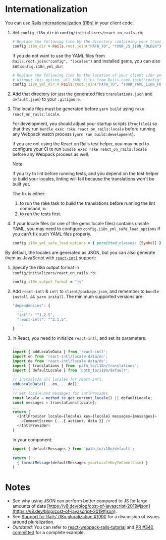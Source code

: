 # Internationalization

You can use [Rails internationalization (i18n)](https://guides.rubyonrails.org/i18n.html) in your client code.

1. Set `config.i18n_dir` in `config/initializers/react_on_rails.rb`:

   ```ruby
   # Replace the following line by the directory containing your translation.js and default.js files.
   config.i18n_dir = Rails.root.join("PATH_TO", "YOUR_JS_I18N_FOLDER")
   ```

   If you do not want to use the YAML files from `Rails.root.join("config", "locales")` and installed gems, you can also set `config.i18n_yml_dir`:

   ```ruby
   # Replace the following line by the location of your client i18n yml files
   # Without this option, all YAML files from Rails.root.join("config", "locales") and installed gems are loaded
   config.i18n_yml_dir = Rails.root.join("PATH_TO", "YOUR_YAML_I18N_FOLDER")
   ```

2. Add that directory (or just the generated files `translations.json` and `default.json`) to your `.gitignore`.

3. The locale files must be generated before `yarn build` using `rake react_on_rails:locale`.

   For development, you should adjust your startup scripts (`Procfile`s) so that they run `bundle exec rake react_on_rails:locale` before running any Webpack watch process (`yarn run build:development`).

   If you are not using the React on Rails test helper,
   you may need to configure your CI to run `bundle exec rake react_on_rails:locale` before any Webpack process as well.

   > [!NOTE]
   > If you try to lint before running tests, and you depend on the test helper to build your locales, linting will fail because the translations won't be built yet.
   >
   > The fix is either:
   >
   > 1. to run the rake task to build the translations before running the lint command, or
   > 2. to run the tests first.

4. If your locale files (or one of the gems locale files) contains unsafe YAML, you may need to configure `config.i18n_yml_safe_load_options` if you can't fix such YAML files properly.
   ```ruby
   config.i18n_yml_safe_load_options = { permitted_classes: [Symbol] }
   ```

By default, the locales are generated as JSON, but you can also generate them as JavaScript with [`react-intl`](https://formatjs.io/docs/getting-started/installation/) support:

1. Specify the i18n output format in `config/initializers/react_on_rails.rb`:

   ```rb
   config.i18n_output_format = "js"
   ```

2. Add `react-intl` & `intl` to `client/package.json`, and remember to `bundle install && yarn install`. The minimum supported versions are:

   ```js
   "dependencies": {
     ...
     "intl": "^1.2.5",
     "react-intl": "^2.1.5",
     ...
   }
   ```

3. In React, you need to initialize `react-intl`, and set its parameters:

   ```js
   ...
   import { addLocaleData } from 'react-intl';
   import en from 'react-intl/locale-data/en';
   import de from 'react-intl/locale-data/de';
   import { translations } from 'path_to/i18n/translations';
   import { defaultLocale } from 'path_to/i18n/default';
   ...
   // Initialize all locales for react-intl.
   addLocaleData([...en, ...de]);
   ...
   // Set locale and messages for IntlProvider.
   const locale = method_to_get_current_locale() || defaultLocale;
   const messages = translations[locale];
   ...
   return (
     <IntlProvider locale={locale} key={locale} messages={messages}>
       <CommentScreen {...{ actions, data }} />
     </IntlProvider>
   )
   ```

   In your component:

   ```js
   import { defaultMessages } from 'path_to/i18n/default';
   ...
   return (
     { formatMessage(defaultMessages.yourLocaleKeyInCamelCase) }
   )
   ```

# Notes

- See why using JSON can perform better compared to JS for large amounts of data [https://v8.dev/blog/cost-of-javascript-2019#json](https://v8.dev/blog/cost-of-javascript-2019#json).
- See [Support for Rails' i18n pluralization #1000](https://github.com/shakacode/react_on_rails/issues/1000) for a discussion of issues around pluralization.
- _Outdated:_ You can refer to [react-webpack-rails-tutorial](https://github.com/shakacode/react-webpack-rails-tutorial) and [PR #340](https://github.com/shakacode/react-webpack-rails-tutorial/pull/340), [committed](https://github.com/shakacode/react-webpack-rails-tutorial/commit/ef369ed9d922aea5116ca7e50208169fd7831389) for a complete example.
